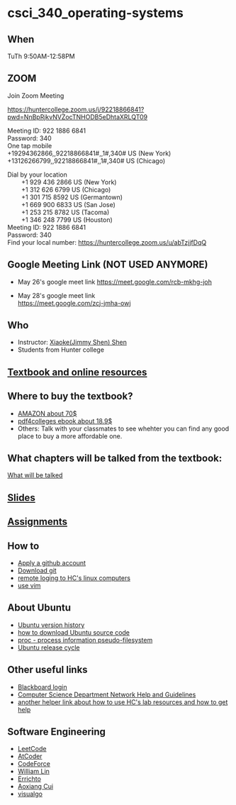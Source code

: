 # csci_340_operating-systems

## When 
TuTh 9:50AM-12:58PM 

## ZOOM
Join Zoom Meeting

https://huntercollege.zoom.us/j/92218866841?pwd=NnBpRjkvNVZocTNHODB5eDhtaXRLQT09   


Meeting ID: 922 1886 6841  
Password: 340  
One tap mobile  
+19294362866,,92218866841#,,1#,340# US (New York)  
+13126266799,,92218866841#,,1#,340# US (Chicago)  

Dial by your location  
        +1 929 436 2866 US (New York)  
        +1 312 626 6799 US (Chicago)  
        +1 301 715 8592 US (Germantown)  
        +1 669 900 6833 US (San Jose)  
        +1 253 215 8782 US (Tacoma)  
        +1 346 248 7799 US (Houston)  
Meeting ID: 922 1886 6841    
Password: 340    
Find your local number: https://huntercollege.zoom.us/u/abTzjjfDqQ      
## Google Meeting Link (NOT USED ANYMORE)
- May 26's google meet link
https://meet.google.com/rcb-mkhg-joh   

- May 28's google meet link  
https://meet.google.com/zcj-jmha-owj


## Who
- Instructor: [Xiaoke(Jimmy Shen) Shen](https://xiaokeshen.github.io/)
- Students from Hunter college

## [Textbook and online resources](https://os-book.com/OS10/index.html)

## Where to buy the textbook?
- [AMAZON about 70$](https://www.amazon.com/Operating-System-Concepts-Abraham-Silberschatz-ebook/dp/B07CVKH7BD)
- [pdf4colleges ebook about 18.9$](https://pdf4colleges.com/Operating-System-Concepts-10th-Edition-by-Abraham-Silberschatz-Ebook-PDF-Version-p123241290?gclid=CjwKCAjw2a32BRBXEiwAUcugiB0OKJt_5Ya4i0BUk6vzUVLiBmTFeNN0af1hRdJnP9a_IQ1ugFcSWhoC5zUQAvD_BwE)
- Others: Talk with your classmates to see whehter you can find any good place to buy a more affordable one.
## What chapters will be talked from the textbook:
[What will be talked](https://os-book.com/OS10/syllabi-dir/typical.html)

## [Slides](./slides)

## [Assignments](./assignments)

## How to
- [Apply a github account](https://github.com/)
- [Download git](https://git-scm.com/downloads)
- [remote loging to HC's linux computers](http://www.compsci.hunter.cuny.edu/~csdir/Remotely%20logging%20Into%20Computer%20Science%20Subnet.pdf)
- [use vim](https://vim.rtorr.com/)


## About Ubuntu
- [Ubuntu version history](https://en.wikipedia.org/wiki/Ubuntu_version_history)
- [how to download Ubuntu source code](https://wiki.ubuntu.com/Kernel/SourceCode)
- [proc - process information pseudo-filesystem](http://manpages.ubuntu.com/manpages/bionic/man5/proc.5.html)
- [Ubuntu release cycle](https://ubuntu.com/about/release-cycle)

## Other useful links 
- [Blackboard login](http://bbhosted.cuny.edu/)
- [Computer Science Department Network Help and Guidelines](http://www.compsci.hunter.cuny.edu/~csdir/)
- [another helper link about how to use HC's lab resources and how to get help](http://www.hunter.cuny.edu/csci/for-students/general-computing-information)

## Software Engineering
- [LeetCode](https://leetcode.com/)
- [AtCoder](https://atcoder.jp/)
- [CodeForce](https://codeforces.com/)
- [William Lin](https://www.youtube.com/channel/UCKuDLsO0Wwef53qdHPjbU2Q)
- [Errichto](https://www.youtube.com/channel/UCBr_Fu6q9iHYQCh13jmpbrg)
- [Aoxiang Cui](https://www.youtube.com/channel/UCDVYMs-SYiJxhIU2T0e7gzw)
- [visualgo](https://visualgo.net/en)


